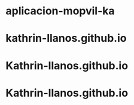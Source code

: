 # aplicacion-mopvil-ka
# kathrin-llanos.github.io
# Kathrin-llanos.github.io
# Kathrin-llanos.github.io
